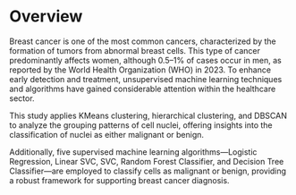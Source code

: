 # Overview
Breast cancer is one of the most common cancers, characterized by the formation of tumors from abnormal breast cells. This type of cancer predominantly affects women, although 0.5–1% of cases occur in men, as reported by the World Health Organization (WHO) in 2023. To enhance early detection and treatment, unsupervised machine learning techniques and algorithms have gained considerable attention within the healthcare sector.

This study applies KMeans clustering, hierarchical clustering, and DBSCAN to analyze the grouping patterns of cell nuclei, offering insights into the classification of nuclei as either malignant or benign. 

Additionally, five supervised machine learning algorithms—Logistic Regression, Linear SVC, SVC, Random Forest Classifier, and Decision Tree Classifier—are employed to classify cells as malignant or benign, providing a robust framework for supporting breast cancer diagnosis.
